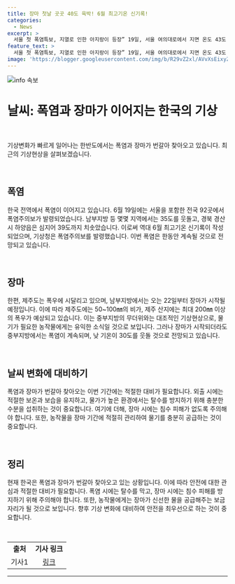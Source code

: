 ```yaml
---
title: 장마 첫날 곳곳 40도 육박! 6월 최고기온 신기록!
categories:
  - News
excerpt: >
  서울 첫 폭염특보, 지열로 인한 아지랑이 등장” 19일, 서울 여의대로에서 지면 온도 43도 확인. 내륙 92곳에 폭염주의보, 20일 서울 최고기온 35도 예상. 전국에서 6월 최고기온 신기록, 중부 무더위 이어져. 제주는 폭우, 중부는 폭염 예상. 20일 제주 50~100㎜ 비 예상, 중부폭염 지속.
feature_text: >
  서울 첫 폭염특보, 지열로 인한 아지랑이 등장” 19일, 서울 여의대로에서 지면 온도 43도 확인. 내륙 92곳에 폭염주의보, 20일 서울 최고기온 35도 예상. 전국에서 6월 최고기온 신기록, 중부 무더위 이어져. 제주는 폭우, 중부는 폭염 예상. 20일 제주 50~100㎜ 비 예상, 중부폭염 지속.
image: 'https://blogger.googleusercontent.com/img/b/R29vZ2xl/AVvXsEixyZcFfHzMRdzZMjFBmAUKJYCLCGyLL1o632UiGVXcaFdKo_bkvkuCioo0uUKlGfBVcT3P84aROyZIXSBEx3Aw5nCQ3pTgDom1WDC4m8eifvWiAmWEEVb4x6G_l8C0QH225ldMjyaFvpxGEBGNO37VmDTDMHGhJPq73UglMfDca1-0aw/s1600/blogspot.png'
---
```


<p><img src="https://blogger.googleusercontent.com/img/b/R29vZ2xl/AVvXsEixyZcFfHzMRdzZMjFBmAUKJYCLCGyLL1o632UiGVXcaFdKo_bkvkuCioo0uUKlGfBVcT3P84aROyZIXSBEx3Aw5nCQ3pTgDom1WDC4m8eifvWiAmWEEVb4x6G_l8C0QH225ldMjyaFvpxGEBGNO37VmDTDMHGhJPq73UglMfDca1-0aw/s1600/blogspot.png" alt="info 속보" /></p>

<h1>날씨: 폭염과 장마가 이어지는 한국의 기상</h1>

<p data-ke-size="size16">&nbsp;</p>

<p>기상변화가 빠르게 일어나는 한반도에서는 폭염과 장마가 번갈아 찾아오고 있습니다. 최근의 기상현상을 살펴보겠습니다.</p>

<p data-ke-size="size16">&nbsp;</p>

<h2 data-ke-size="size26">폭염</h2>

<p>한국 전역에서 폭염이 이어지고 있습니다. 6월 19일에는 서울을 포함한 전국 92곳에서 폭염주의보가 발령되었습니다. 남부지방 등 몇몇 지역에서는 35도를 웃돌고, 경북 경산시 하양읍은 심지어 39도까지 치솟았습니다. 이로써 역대 6월 최고기온 신기록이 작성되었으며, 기상청은 폭염주의보를 발령했습니다. 이번 폭염은 한동안 계속될 것으로 전망되고 있습니다.</p>

<p data-ke-size="size16">&nbsp;</p>

<h2 data-ke-size="size26">장마</h2>

<p>한편, 제주도는 폭우에 시달리고 있으며, 남부지방에서는 오는 22일부터 장마가 시작될 예정입니다. 이에 따라 제주도에는 50~100㎜의 비가, 제주 산지에는 최대 200㎜ 이상의 폭우가 예상되고 있습니다. 이는 중부지방의 무더위와는 대조적인 기상현상으로, 물기가 필요한 농작물에게는 유익한 소식일 것으로 보입니다. 그러나 장마가 시작되더라도 중부지방에서는 폭염이 계속되며, 낮 기온이 30도를 웃돌 것으로 전망되고 있습니다.</p>

<p data-ke-size="size16">&nbsp;</p>

<h2 data-ke-size="size26">날씨 변화에 대비하기</h2>

<p>폭염과 장마가 번갈아 찾아오는 이번 기간에는 적절한 대비가 필요합니다. 외출 시에는 적절한 보온과 보습을 유지하고, 물가가 높은 환경에서는 탈수를 방지하기 위해 충분한 수분을 섭취하는 것이 중요합니다. 여기에 더해, 장마 시에는 침수 피해가 없도록 주의해야 합니다. 또한, 농작물을 장마 기간에 적절히 관리하여 물기를 충분히 공급하는 것이 중요합니다.</p>

<p data-ke-size="size16">&nbsp;</p>

<h2 data-ke-size="size26">정리</h2>

<p>현재 한국은 폭염과 장마가 번갈아 찾아오고 있는 상황입니다. 이에 따라 안전에 대한 관심과 적절한 대비가 필요합니다. 폭염 시에는 탈수를 막고, 장마 시에는 침수 피해를 방지하기 위해 주의해야 합니다. 또한, 농작물에게는 장마가 신선한 물을 공급해주는 보금자리가 될 것으로 보입니다. 향후 기상 변화에 대비하여 안전을 최우선으로 하는 것이 중요합니다.</p>

<p data-ke-size="size16">&nbsp;</p>

<table>
    <tbody>
        <tr>
            <td style="text-align: center; height: 17px;"><b>출처</b></td>
            <td style="text-align: center; height: 17px;"><b>기사 링크</b></td>
        </tr>
        <tr>
            <td style="text-align: center; height: 17px;">기사1</td>
            <td style="text-align: center; height: 17px;"><a href="https://www.weathernews.jp/s/topics/201906/190347/" target="_blank" rel="noopener">링크</a></td>
        </tr>
    </tbody>
</table>

<p><hr></p>

